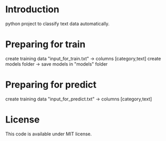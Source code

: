 # Introduction
python project to classify text data automatically.

# Preparing for train
create training data "input_for_train.txt"
  -> columns [category,text]
create models folder
  -> save models in "models" folder


# Preparing for predict
create training data "input_for_predict.txt"
  -> columns [category,text]

# License
This code is available under MIT license.
